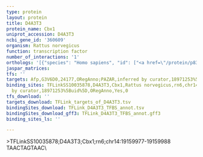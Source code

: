 ```yaml
---
type: protein
layout: protein
title: D4A3T3
protein_name: Cbx1
uniprot_accession: D4A3T3
ncbi_gene_id: '360609'
organism: Rattus norvegicus
function: transcription factor
number_of_interactions: '1'
orthologs: '[{"species": "Homo sapiens", "id": ["<a href=\"/protein/p83916\">P83916</a>"]}, {"species": "Danio rerio", "id": ["<a href=\"/protein/q6iq71\">Q6IQ71</a>"]}, {"species": "Mus musculus", "id": ["<a href=\"/protein/p83917\">P83917</a>"]}, {"species": "Caenorhabditis elegans", "id": ["G5EDE2", "<a href=\"/protein/g5eet5\">G5EET5</a>"]}]'
jaspar_matrices: 
tfs: ''
targets: Afp,G3V6D0,24177,ORegAnno;PAZAR,inferred by curator,18971253%5Buid%5D+OR+26578589%5Buid%5D,No
binding_sites: TFLinkSS10035878,D4A3T3,Cbx1,Rattus norvegicus,rn6,chr14,19159977,19159988,-,rn6&position=chr14:19159977-19159988,inferred
  by curator,18971253%5Buid%5D,ORegAnno,Yes,0
tfs_download: ''
targets_download: TFLink_targets_of_D4A3T3.tsv
bindingSites_download: TFLink_D4A3T3_TFBS_annot.tsv
bindingSites_download_gff3: TFLink_D4A3T3_TFBS_annot.gff3
binding_sites_ls: ''

---
```

\>TFLinkSS10035878;D4A3T3;Cbx1;rn6;chr14:19159977-19159988\TAACTAGTAAC\